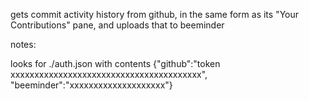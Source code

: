 gets commit activity history from github, in the same form as its "Your Contributions" pane, and uploads that to beeminder

notes:

looks for ./auth.json with contents {"github":"token xxxxxxxxxxxxxxxxxxxxxxxxxxxxxxxxxxxxxxxx", "beeminder":"xxxxxxxxxxxxxxxxxxxx"}